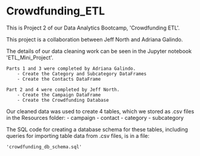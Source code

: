 # Crowdfunding_ETL
This is Project 2 of our Data Analytics Bootcamp, 'Crowdfunding ETL'.

This project is a collaboration between Jeff North and Adriana Galindo. 

The details of our data cleaning work can be seen in the Jupyter notebook 'ETL_Mini_Project'.

    Parts 1 and 3 were completed by Adriana Galindo.
        - Create the Category and Subcategory DataFrames
        - Create the Contacts DataFrame

    Part 2 and 4 were completed by Jeff North.
        - Create the Campaign DataFrame
        - Create the Crowdfunding Database

Our cleaned data was used to create 4 tables, which we stored as .csv files in the Resources folder:
    - campaign
    - contact
    - category
    - subcategory

The SQL code for creating a database schema for these tables,
including queries for importing table data from .csv files, is in a file:

    'crowdfunding_db_schema.sql'

